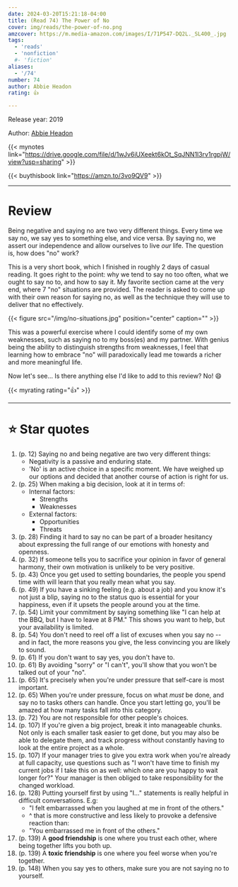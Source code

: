```yaml
---
date: 2024-03-20T15:21:18-04:00
title: (Read 74) The Power of No
cover: img/reads/the-power-of-no.png
amzcover: https://m.media-amazon.com/images/I/71P547-DQ2L._SL400_.jpg
tags:
  - 'reads'
  - 'nonfiction'
  #- 'fiction'
aliases:
  - '/74'
number: 74
author: Abbie Headon
rating: 👍

---
```


Release year: 2019

Author: [Abbie Headon](https://www.abbieheadon.com/)

{{< mynotes link="https://drive.google.com/file/d/1wJv6iUXeekt6kOt_SqJNN1l3rv1rgpjW/view?usp=sharing" >}}

{{< buythisbook link="https://amzn.to/3vo9QV9" >}}

---

# Review

Being negative and saying no are two very different things. Every time
we say no, we say yes to something else, and vice versa. By saying no,
we assert our independence and allow ourselves to live *our* life. The
question is, how does "no" work?

This is a very short book, which I finished in roughly 2 days of casual
reading. It goes
right to the point: why we tend to say no too often, what we ought to
say no to, and how to say it. My favorite section came at the very end,
where 7 "no" situations are provided. The reader is asked to come up
with their own reason for saying no, as well as the technique they will
use to deliver that no effectively.

{{< figure src="/img/no-situations.jpg" position="center" caption="" >}}

 This was a powerful exercise where I
could identify some of my own weaknesses, such as saying no to my boss(es) and
my partner. With genius being the ability to distinguish strengths from
weaknesses, I feel that learning how to embrace "no" will paradoxically lead me
towards a richer and more meaningful life.

Now let's see... Is there anything else I'd like to add to this review? No! :smile:

{{< myrating rating="👍" >}}

---

# :star: Star quotes

1. (p. 12) Saying no and being negative are two very different things:
    - Negativity is a passive and enduring state.
    - 'No' is an active choice in a specific moment. We have weighed up
      our options and decided that another course of action is right for
      us.
1. (p. 25) When making a big decision, look at it in terms of:
    - Internal factors:
        - Strengths
        - Weaknesses
    - External factors:
        - Opportunities
        - Threats
1. (p. 28) Finding it hard to say no can be part of a broader hesitancy
   about expressing the full range of our emotions with honesty and
   openness.
1. (p. 32) If someone tells you to sacrifice your opinion in favor of
   general harmony, their own motivation is unlikely to be very
   positive.
1. (p. 43) Once you get used to setting boundaries, the people you spend
   time with will learn that you really mean what you say.
1. (p. 49) If you have a sinking feeling (e.g. about a job) and you know
   it's not just a blip, saying no to the status quo is essential for
   your happiness, even if it upsets the people around you at the time.
1. (p. 54) Limit your commitment by saying something like "I can help at
   the BBQ, but I have to leave at 8 PM." This shows you want to help,
   but your availability is limited.
1. (p. 54) You don't need to reel off a list of excuses when you say no
   -- and in fact, the more reasons you give, the less convincing you
   are likely to sound.
1. (p. 61) If you don't want to say yes, you don't have to.
1. (p. 61) By avoiding "sorry" or "I can't", you'll show that you won't
   be talked out of your "no".
1. (p. 65) It's precisely when you're under pressure that self-care is
   most important.
1. (p. 65) When you're under pressure, focus on what *must* be done, and
   say no to tasks others can handle. Once you start letting go, you'll
   be amazed at how many tasks fall into this category.
1. (p. 72) You are not responsible for other people's choices.
1. (p. 107) If you're given a big project, break it into manageable
   chunks. Not only is each smaller task easier to get done, but you
   may also be able to delegate them, and track progress without
   constantly having to look at the entire project as a whole.
1. (p. 107) If your manager tries to give you extra work when you're
   already at full capacity, use questions such as "I won't have time to
   finish my current jobs if I take this on as well: which one are you
   happy to wait longer for?" Your manager is then obliged to take
   responsibility for the changed workload.
1. (p. 128) Putting yourself first by using "I..." statements is really
   helpful in difficult conversations. E.g:
    - "I felt embarrassed when you laughed at me in front of the
      others."
    - ^ that is more constructive and less likely to provoke a defensive
      reaction than:
    - "You embarrassed me in front of the others."
1. (p. 139) A **good friendship** is one where you trust each other,
   where being together lifts you both up.
1. (p. 139) A **toxic friendship** is one where you feel worse when
   you're together.
1. (p. 148) When you say yes to others, make sure you are not saying no
   to yourself.
